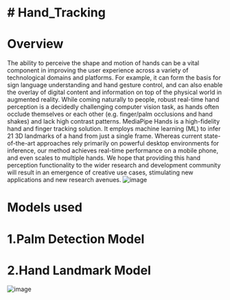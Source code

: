 # # Hand_Tracking
# Overview
The ability to perceive the shape and motion of hands can be a vital component in improving the user experience across a variety of technological domains and platforms. For example, it can form the basis for sign language understanding and hand gesture control, and can also enable the overlay of digital content and information on top of the physical world in augmented reality. While coming naturally to people, robust real-time hand perception is a decidedly challenging computer vision task, as hands often occlude themselves or each other (e.g. finger/palm occlusions and hand shakes) and lack high contrast patterns.
MediaPipe Hands is a high-fidelity hand and finger tracking solution. It employs machine learning (ML) to infer 21 3D landmarks of a hand from just a single frame. Whereas current state-of-the-art approaches rely primarily on powerful desktop environments for inference, our method achieves real-time performance on a mobile phone, and even scales to multiple hands. We hope that providing this hand perception functionality to the wider research and development community will result in an emergence of creative use cases, stimulating new applications and new research avenues.
![image](https://user-images.githubusercontent.com/107706189/200296000-576009bd-b1fc-4125-9dbc-a30dcaf39d25.png)

# Models used
# 1.Palm Detection Model
# 2.Hand Landmark Model
![image](https://user-images.githubusercontent.com/107706189/200295807-1b67a760-16a3-46eb-9722-1d4dd83ef861.png)

